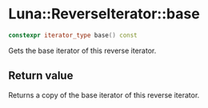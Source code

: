 # Luna::ReverseIterator::base

```c++
constexpr iterator_type base() const
```

Gets the base iterator of this reverse iterator. 



## Return value
Returns a copy of the base iterator of this reverse iterator. 

